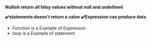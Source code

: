 **Nullish return all falsy values without null and undefined**

**✔️statements doesn't return a value**
**✔️Expression can produce data**
- Function is a Example of Expression
- loop is a Example of statement